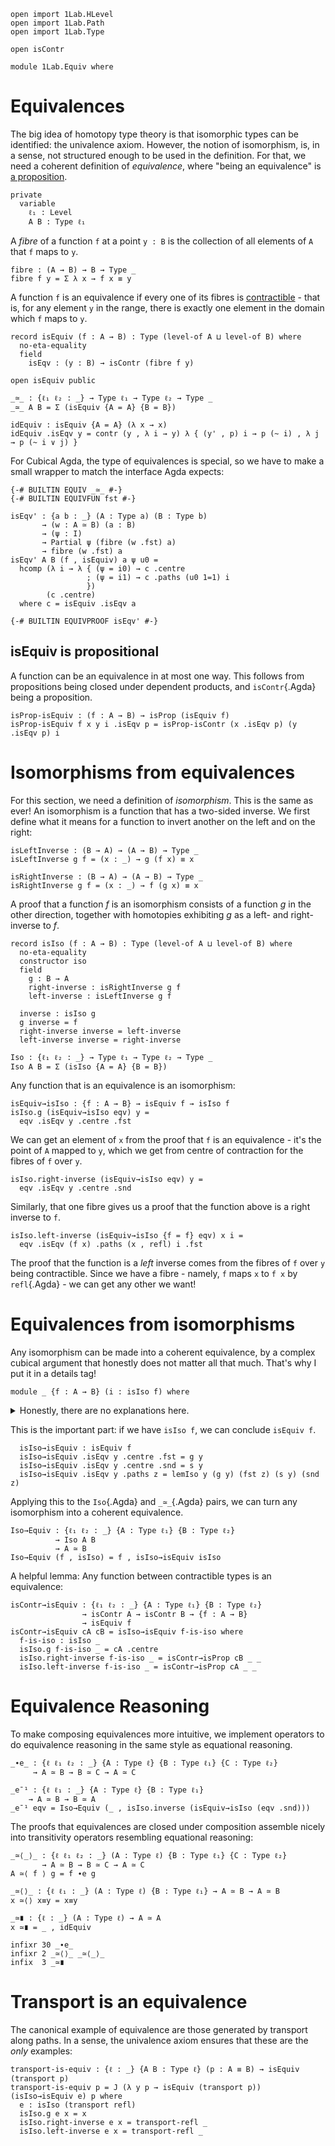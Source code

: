 ```
open import 1Lab.HLevel
open import 1Lab.Path
open import 1Lab.Type

open isContr

module 1Lab.Equiv where
```

# Equivalences

The big idea of homotopy type theory is that isomorphic types can be
identified: the univalence axiom. However, the notion of isomorphism,
is, in a sense, not structured enough to be used in the definition. For
that, we need a coherent definition of _equivalence_, where "being an
equivalence" is [a proposition](agda://1Lab.HLevel#isProp).

```
private
  variable
    ℓ₁ : Level
    A B : Type ℓ₁
```

A _fibre_ of a function `f` at a point `y : B` is the collection of all
elements of `A` that `f` maps to `y`.

```
fibre : (A → B) → B → Type _
fibre f y = Σ λ x → f x ≡ y
```

A function `f` is an equivalence if every one of its fibres is
[contractible](agda://1Lab.HLevel#isContr) - that is, for any element
`y` in the range, there is exactly one element in the domain which `f`
maps to `y`.

```
record isEquiv (f : A → B) : Type (level-of A ⊔ level-of B) where
  no-eta-equality
  field
    isEqv : (y : B) → isContr (fibre f y)

open isEquiv public

_≃_ : {ℓ₁ ℓ₂ : _} → Type ℓ₁ → Type ℓ₂ → Type _
_≃_ A B = Σ (isEquiv {A = A} {B = B})

idEquiv : isEquiv {A = A} (λ x → x)
idEquiv .isEqv y = contr (y , λ i → y) λ { (y' , p) i → p (~ i) , λ j → p (~ i ∨ j) } 
```

For Cubical Agda, the type of equivalences is special, so we have to
make a small wrapper to match the interface Agda expects:

```
{-# BUILTIN EQUIV _≃_ #-}
{-# BUILTIN EQUIVFUN fst #-}

isEqv' : {a b : _} (A : Type a) (B : Type b)
       → (w : A ≃ B) (a : B)
       → (ψ : I)
       → Partial ψ (fibre (w .fst) a)
       → fibre (w .fst) a
isEqv' A B (f , isEquiv) a ψ u0 =
  hcomp (λ i → λ { (ψ = i0) → c .centre
                 ; (ψ = i1) → c .paths (u0 1=1) i
                 })
        (c .centre)
  where c = isEquiv .isEqv a

{-# BUILTIN EQUIVPROOF isEqv' #-}
```

## isEquiv is propositional

A function can be an equivalence in at most one way. This follows from
propositions being closed under dependent products, and `isContr`{.Agda}
being a proposition.

```
isProp-isEquiv : (f : A → B) → isProp (isEquiv f)
isProp-isEquiv f x y i .isEqv p = isProp-isContr (x .isEqv p) (y .isEqv p) i
```

# Isomorphisms from equivalences

For this section, we need a definition of _isomorphism_. This is the
same as ever! An isomorphism is a function that has a two-sided inverse.
We first define what it means for a function to invert another on the
left and on the right:

```
isLeftInverse : (B → A) → (A → B) → Type _
isLeftInverse g f = (x : _) → g (f x) ≡ x

isRightInverse : (B → A) → (A → B) → Type _
isRightInverse g f = (x : _) → f (g x) ≡ x
```

A proof that a function $f$ is an isomorphism consists of a function $g$
in the other direction, together with homotopies exhibiting $g$ as a
left- and right- inverse to $f$.

```
record isIso (f : A → B) : Type (level-of A ⊔ level-of B) where
  no-eta-equality
  constructor iso
  field
    g : B → A
    right-inverse : isRightInverse g f
    left-inverse : isLeftInverse g f

  inverse : isIso g
  g inverse = f
  right-inverse inverse = left-inverse
  left-inverse inverse = right-inverse

Iso : {ℓ₁ ℓ₂ : _} → Type ℓ₁ → Type ℓ₂ → Type _
Iso A B = Σ (isIso {A = A} {B = B})
```

Any function that is an equivalence is an isomorphism:

```
isEquiv→isIso : {f : A → B} → isEquiv f → isIso f
isIso.g (isEquiv→isIso eqv) y =
  eqv .isEqv y .centre .fst
```

We can get an element of `x` from the proof that `f` is an equivalence -
it's the point of `A` mapped to `y`, which we get from centre of
contraction for the fibres of `f` over `y`.

```
isIso.right-inverse (isEquiv→isIso eqv) y =
  eqv .isEqv y .centre .snd
```

Similarly, that one fibre gives us a proof that the function above is a
right inverse to `f`.

```
isIso.left-inverse (isEquiv→isIso {f = f} eqv) x i =
  eqv .isEqv (f x) .paths (x , refl) i .fst
```

The proof that the function is a _left_ inverse comes from the fibres of
`f` over `y` being contractible. Since we have a fibre - namely, `f`
maps `x` to `f x` by `refl`{.Agda} - we can get any other we want!

# Equivalences from isomorphisms

Any isomorphism can be made into a coherent equivalence, by a complex
cubical argument that honestly does not matter all that much. That's why
I put it in a details tag!

```
module _ {f : A → B} (i : isIso f) where
```

<details>
<summary> Honestly, there are no explanations here. </summary>

```
  open isIso i renaming ( g to g
                        ; right-inverse to s
                        ; left-inverse to t)

  private
    module _ (y : B) (x0 x1 : A) (p0 : f x0 ≡ y) (p1 : f x1 ≡ y) where
      fill0 : I → I → A
      fill0 i j = hfill (λ k → λ { (i = i1) → t x0 k
                                 ; (i = i0) → g y })
                        (inS (g (p0 (~ i)))) j

      fill1 : I → I → A
      fill1 i j = hfill (λ k → λ { (i = i1) → t x1 k
                                 ; (i = i0) → g y })
                        (inS (g (p1 (~ i)))) j

      fill2 : I → I → A
      fill2 i j = hfill (λ k → λ { (i = i1) → fill1 k i1
                                 ; (i = i0) → fill0 k i1 })
                        (inS (g y)) j

      p : x0 ≡ x1
      p i = fill2 i i1

      sq : I → I → A
      sq i j = hcomp (λ k → λ { (i = i1) → fill1 j (~ k)
                              ; (i = i0) → fill0 j (~ k)
                              ; (j = i1) → t (fill2 i i1) (~ k)
                              ; (j = i0) → g y })
                     (fill2 i j)

      sq1 : I → I → B
      sq1 i j = hcomp (λ k → λ { (i = i1) → s (p1 (~ j)) k
                               ; (i = i0) → s (p0 (~ j)) k
                               ; (j = i1) → s (f (p i)) k
                               ; (j = i0) → s y k })
                      (f (sq i j))

      lemIso : (x0 , p0) ≡ (x1 , p1)
      lemIso i .fst = p i
      lemIso i .snd = λ j → sq1 i (~ j)
```
</details>

This is the important part: if we have `isIso f`, we can conclude
`isEquiv f`.

```
  isIso→isEquiv : isEquiv f
  isIso→isEquiv .isEqv y .centre .fst = g y
  isIso→isEquiv .isEqv y .centre .snd = s y
  isIso→isEquiv .isEqv y .paths z = lemIso y (g y) (fst z) (s y) (snd z)
```

Applying this to the `Iso`{.Agda} and `_≃_`{.Agda} pairs, we can turn
any isomorphism into a coherent equivalence.

```
Iso→Equiv : {ℓ₁ ℓ₂ : _} {A : Type ℓ₁} {B : Type ℓ₂}
          → Iso A B
          → A ≃ B
Iso→Equiv (f , isIso) = f , isIso→isEquiv isIso
```

A helpful lemma: Any function between contractible types is an equivalence:

```
isContr→isEquiv : {ℓ₁ ℓ₂ : _} {A : Type ℓ₁} {B : Type ℓ₂}
                → isContr A → isContr B → {f : A → B}
                → isEquiv f
isContr→isEquiv cA cB = isIso→isEquiv f-is-iso where
  f-is-iso : isIso _
  isIso.g f-is-iso _ = cA .centre
  isIso.right-inverse f-is-iso _ = isContr→isProp cB _ _
  isIso.left-inverse f-is-iso _ = isContr→isProp cA _ _
```

# Equivalence Reasoning

To make composing equivalences more intuitive, we implement operators to
do equivalence reasoning in the same style as equational reasoning.

```
_∙e_ : {ℓ ℓ₁ ℓ₂ : _} {A : Type ℓ} {B : Type ℓ₁} {C : Type ℓ₂}
     → A ≃ B → B ≃ C → A ≃ C

_e¯¹ : {ℓ ℓ₁ : _} {A : Type ℓ} {B : Type ℓ₁}
    → A ≃ B → B ≃ A
_e¯¹ eqv = Iso→Equiv (_ , isIso.inverse (isEquiv→isIso (eqv .snd)))
```
<!--
```
_∙e_ (f , e) (g , e') = (λ x → g (f x)) , eqv where
  g¯¹ : isIso g
  g¯¹ = isEquiv→isIso e'

  f¯¹ : isIso f
  f¯¹ = isEquiv→isIso e

  inv : _ → _
  inv x = f¯¹ .isIso.g (g¯¹ .isIso.g x)

  abstract
    right : isRightInverse inv (λ x → g (f x))
    right z =
      g (f (f¯¹ .isIso.g (g¯¹ .isIso.g z))) ≡⟨ ap g (f¯¹ .isIso.right-inverse _) ⟩
      g (g¯¹ .isIso.g z)                    ≡⟨ g¯¹ .isIso.right-inverse _ ⟩
      z                                     ∎

    left : isLeftInverse inv (λ x → g (f x))
    left z =
      f¯¹ .isIso.g (g¯¹ .isIso.g (g (f z))) ≡⟨ ap (f¯¹ .isIso.g) (g¯¹ .isIso.left-inverse _) ⟩
      f¯¹ .isIso.g (f z)                    ≡⟨ f¯¹ .isIso.left-inverse _ ⟩
      z                                     ∎
    eqv : isEquiv (λ x → g (f x))
    eqv = isIso→isEquiv (iso (λ x → f¯¹ .isIso.g (g¯¹ .isIso.g x)) right left)

∙-isEquiv : {ℓ ℓ₁ ℓ₂ : _} {A : Type ℓ} {B : Type ℓ₁} {C : Type ℓ₂}
          → {f : A → B} {g : B → C}
          → isEquiv f
          → isEquiv g
          → isEquiv (λ x → g (f x))
∙-isEquiv {f = f} {g = g} e e' = ((f , e) ∙e (g , e')) .snd
```
-->

The proofs that equivalences are closed under composition assemble
nicely into transitivity operators resembling equational reasoning:

```
_≃⟨_⟩_ : {ℓ ℓ₁ ℓ₂ : _} (A : Type ℓ) {B : Type ℓ₁} {C : Type ℓ₂}
       → A ≃ B → B ≃ C → A ≃ C
A ≃⟨ f ⟩ g = f ∙e g

_≃⟨⟩_ : {ℓ ℓ₁ : _} (A : Type ℓ) {B : Type ℓ₁} → A ≃ B → A ≃ B
x ≃⟨⟩ x≡y = x≡y

_≃∎ : {ℓ : _} (A : Type ℓ) → A ≃ A
x ≃∎ = _ , idEquiv

infixr 30 _∙e_
infixr 2 _≃⟨⟩_ _≃⟨_⟩_
infix  3 _≃∎
```

# Transport is an equivalence

The canonical example of equivalence are those generated by transport
along paths. In a sense, the univalence axiom ensures that these are the
_only_ examples:

```
transport-is-equiv : {ℓ : _} {A B : Type ℓ} (p : A ≡ B) → isEquiv (transport p)
transport-is-equiv p = J (λ y p → isEquiv (transport p)) (isIso→isEquiv e) p where
  e : isIso (transport refl)
  isIso.g e x = x
  isIso.right-inverse e x = transport-refl _
  isIso.left-inverse e x = transport-refl _
```